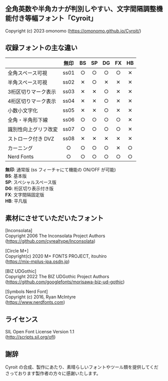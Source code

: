 ## 全角英数や半角カナが判別しやすい、文字間隔調整機能付き等幅フォント「Cyroit」

Copyright (c) 2023 omonomo (https://omonomo.github.io/Cyroit/)  

## 収録フォントの主な違い

|                      | 無印 | BS | SP | DG | FX | HB |
|----------------------|:----:|:--:|:--:|:--:|:--:|:--:|
| 全角スペース可視     | ss01 | ○ | ○ | ○ | ○ | ✕ |
| 半角スペース可視     | ss02 | ✕ | ○ | ✕ | ✕ | ✕ |
| 3桁区切りマーク表示  | ss03 | ✕ | ✕ | ○ | ✕ | ✕ |
| 4桁区切りマーク表示  | ss04 | ✕ | ✕ | ○ | ✕ | ✕ |
| 小数小文字化         | ss05 | ✕ | ✕ | ○ | ✕ | ✕ |
| 全角・半角形下線     | ss06 | ○ | ○ | ○ | ○ | ✕ |
| 識別性向上グリフ改変 | ss07 | ○ | ○ | ○ | ○ | ✕ |
| ストローク付き DVZ   | ss08 | ✕ | ✕ | ✕ | ✕ | ✕ |
| カーニング           |  ○  | ○ | ○ | ○ | ✕ | ○ |
| Nerd Fonts           |  ○  | ○ | ○ | ○ | ○ | ○ |

**無印**: 通常版 (ss フィーチャにて機能の ON/OFF が可能)  
**BS**: 基本版  
**SP**: スペシャルスペース版  
**DG**: 桁区切り表示付き版  
**FX**: 文字間隔固定版  
**HB**: 平凡版  

## 素材にさせていただいたフォント

[Inconsolata]  
Copyright 2006 The Inconsolata Project Authors  
(https://github.com/cyrealtype/Inconsolata)  

[Circle M+]  
Copyright(c) 2020 M+ FONTS PROJECT, itouhiro  
(https://mix-mplus-ipa.osdn.jp)  

[BIZ UDGothic]  
Copyright 2022 The BIZ UDGothic Project Authors  
(https://github.com/googlefonts/morisawa-biz-ud-gothic)  

[Symbols Nerd Font]  
Copyright (c) 2016, Ryan McIntyre  
(https://www.nerdfonts.com)  

## ライセンス

SIL Open Font License Version 1.1  
(http://scripts.sil.org/ofl)  

## 謝辞

Cyroit の合成、製作にあたり、素晴らしいフォントやツール類を提供してくださっております製作者の方々に感謝いたします。
